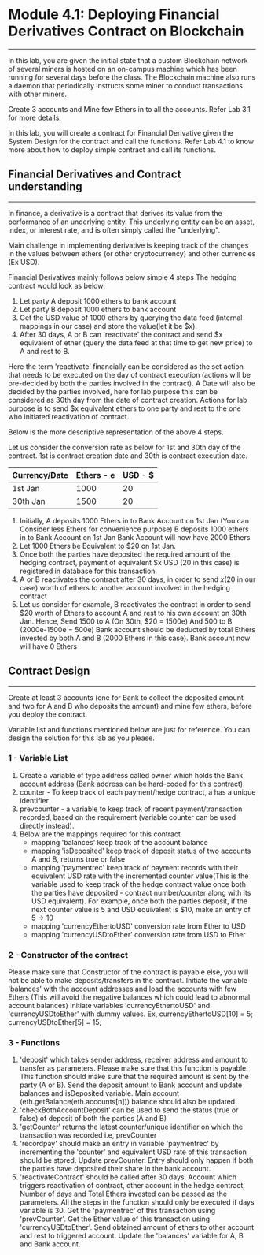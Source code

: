 # Module 4.1: Deploying Financial Derivatives Contract on Blockchain
---

In this lab, you are given the initial state that a custom Blockchain network of several miners is hosted on an on-campus machine which has been running for several days before the class. The Blockchain machine also runs a daemon that periodically instructs some miner to conduct transactions with other miners.

Create 3 accounts and Mine few Ethers in to all the accounts. Refer Lab 3.1 for more details.

In this lab, you will create a contract for Financial Derivative given the System Design for the contract and call the functions. Refer Lab 4.1 to know more about how to deploy simple contract and call its functions.


## Financial Derivatives and Contract understanding
---
In finance, a derivative is a contract that derives its value from the performance of an underlying entity. This underlying entity can be an asset, index, or interest rate, and is often simply called the "underlying".

Main challenge in implementing derivative is keeping track of the changes in the values between ethers (or other cryptocurrency) and other currencies (Ex USD). 

Financial Derivatives mainly follows below simple 4 steps
The hedging contract would look as below:
1. Let party A deposit 1000 ethers to bank account
2. Let party B deposit 1000 ethers to bank account
3. Get the USD value of 1000 ethers by querying the data feed (internal mappings in our case) and store the value(let it be $x). 
4. After 30 days, A or B can 'reactivate' the contract and send $x equivalent of ether (query the data feed at that time to get new price) to A and rest to B.

Here the term 'reactivate' financially can be considered as the set action that needs to be executed on the day of contract execution (actions will be pre-decided by both the parties involved in the contract). A Date will also be decided by the parties involved, here for lab purpose this can be considered as 30th day from the date of contract creation. Actions for lab purpose is to send $x equivalent ethers to one party and rest to the one who initiated reactivation of contract.   

Below is the more descriptive representation of the above 4 steps.

Let us consider the conversion rate as below for 1st and 30th day of the contract. 1st is contract creation date and 30th is contract execution date.

| Currency/Date | Ethers - e | USD - $|
|---------------|--------|-----|
| 1st Jan       | 1000   | 20  |
| 30th Jan      | 1500   | 20  |


1. Initially, A deposits 1000 Ethers in to Bank Account on 1st Jan (You can Consider less Ethers for convenience purpose)
	    B deposits 1000 ethers in to Bank Account on 1st Jan
        Bank Account will now have 2000 Ethers
2. Let 1000 Ethers be Equivalent to $20 on 1st Jan.
3. Once both the parties have deposited the required amount of the hedging contract, payment of equivalent $x USD (20 in this case) is registered in database for this transaction.
4. A or B reactivates the contract after 30 days, in order to send $x ($20 in our case) worth of ethers to another account involved in the hedging contract
5. Let us consider for example, B reactivates the contract in order to send $20 worth of Ethers to account A and rest to his own account on 30th Jan. Hence,
Send 1500 to A (On 30th, $20 = 1500e)
And 500 to B (2000e-1500e = 500e)
Bank account should be deducted by total Ethers invested by both A and B (2000 Ethers in this case). Bank account now will have 0 Ethers

## Contract Design
---
Create at least 3 accounts (one for Bank to collect the deposited amount and two for A and B who deposits the amount) and mine few ethers, before you deploy the contract.

Variable list and functions mentioned below are just for reference. You can design the solution for this lab as you please.

### 1 - Variable List
1. Create a variable of type address called owner which holds the Bank account address (Bank address can be hard-coded for this contract).
2. counter - To keep track of each payment/hedge contract, a has a unique identifier
3. prevcounter - a variable to keep track of recent payment/transaction recorded, based on the requirement (variable counter can be used directly instead). 
4. Below are the mappings required for this contract
    - mapping 'balances' keep track of the account balance
    - mapping 'isDeposited' keep track of deposit status of two accounts A and B, returns true or false
    - mapping 'paymentrec' keep track of payment records with their equivalent USD rate with the incremented counter value(This is the variable used to keep track of the hedge contract value once both the parties have deposited - contract number/counter along with its USD equivalent). For example, once both the parties deposit, if the next counter value is 5 and USD equivalent is $10, make an entry of 5 -> 10
    - mapping 'currencyEthertoUSD' conversion rate from Ether to USD
    - mapping 'currencyUSDtoEther' conversion rate from USD to Ether


### 2 - Constructor of the contract
Please make sure that Constructor of the contract is payable else, you will not be able to make deposits/transfers in the contract.
Initiate the variable 'balances' with the account addresses and load the accounts with few Ethers (This will avoid the negative balances which could lead to abnormal account balances)
Initiate variables 'currencyEthertoUSD' and 'currencyUSDtoEther' with dummy values.
Ex, currencyEthertoUSD[10] = 5;
		currencyUSDtoEther[5] = 15;

### 3 - Functions
1. 'deposit' which takes sender address, receiver address and amount to transfer as parameters. Please make sure that this function is payable. This function should make sure that the required amount is sent by the party (A or B). Send the deposit amount to Bank account and update balances and isDeposited variable. Main account (eth.getBalance(eth.accounts[n])) balance should also be updated.
2. 'checkBothAccountDeposit' can be used to send the status (true or false) of deposit of both the parties (A and B)
3. 'getCounter' returns the latest counter/unique identifier on which the transaction was recorded i.e, prevCounter
4. 'recordpay' should make an entry in variable 'paymentrec' by incrementing the 'counter' and equivalent USD rate of this transaction should be stored. Update prevCounter. Entry should only happen if both the parties have deposited their share in the bank account.
5. 'reactivateContract' should be called after 30 days. Account which triggers reactivation of contract, other account in the hedge contract, Number of days and Total Ethers invested can be passed as the parameters. All the steps in the function should only be executed if days variable is 30. Get the 'paymentrec' of this transaction using 'prevCounter'. Get the Ether value of this transaction using 'currencyUSDtoEther'. Send obtained amount of ethers to other account and rest to triggered account. Update the 'balances' variable for A, B and Bank account.




